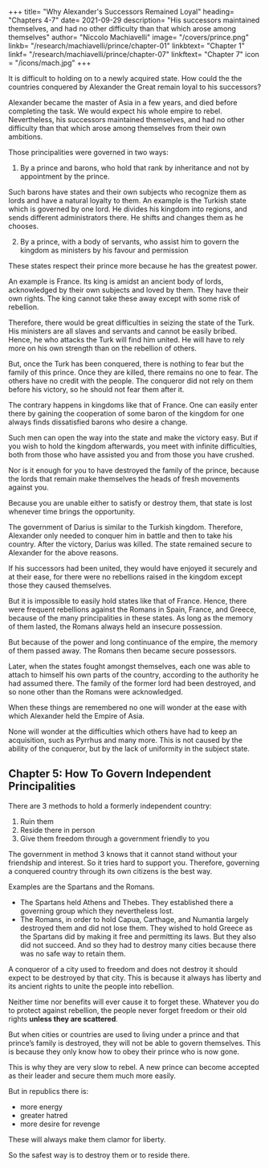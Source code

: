 +++
title= "Why Alexander's Successors Remained Loyal"
heading= "Chapters 4-7"
date= 2021-09-29
description= "His successors maintained themselves, and had no other difficulty than that which arose among themselves"
author= "Niccolo Machiavelli"
image= "/covers/prince.png"
linkb= "/research/machiavelli/prince/chapter-01"
linkbtext= "Chapter 1"
linkf= "/research/machiavelli/prince/chapter-07"
linkftext= "Chapter 7"
icon = "/icons/mach.jpg"
+++

<!-- ## Chapter 4= Why The Kingdom Of Darius, Conquered By Alexander, Did Not Rebel Against The Successors Of Alexander -->

It is difficult to holding on to a newly acquired state. How could the the countries conquered by Alexander the Great remain loyal to his successors? 

Alexander became the master of Asia in a few years, and died before completing the task. We would expect his whole empire to rebel. Nevertheless, his successors maintained themselves, and had no other difficulty than that which arose among themselves from their own ambitions.

Those principalities were governed in two ways:

1. By a prince and barons, who hold that rank by inheritance and not by appointment by the prince. 

Such barons have states and their own subjects who recognize them as lords and have a natural loyalty to them. An example is the Turkish state which is governed by one lord. He divides his kingdom into regions, and sends different administrators there. He shifts and changes them as he chooses.

2. By a prince, with a body of servants, who assist him to govern the kingdom as ministers by his favour and permission

These states respect their prince more because he has the greatest power. <!-- in all the country there is no one who is recognized as having greater power than him.  -->

<!-- If they show respect to another, they do it as to a minister and official to whom they do not bear any particular loyalty. -->

<!-- The examples of these two governments in our time are the Turk and the King of France. 
The entire country of the Turk , the others are his servants.  -->


An example is France. Its king is amidst an ancient body of lords, acknowledged by their own subjects and loved by them. They have their own rights. The king cannot take these away except with some risk of rebellion. 

Therefore, there would be great difficulties in seizing the state of the Turk. <!-- But once it is conquered, it is easy to keep it. -->  <!-- The causes of the difficulties in seizing the kingdom of the Turk are that the invader cannot be called in by the princes of the kingdom. Nor can he hope to be assisted in his designs by the rebellion of those whom the prince has around him.  --> His ministers are all slaves and servants and cannot be easily bribed. <!-- , and one can expect little advantage from them when they have been bribed, as they cannot carry the people with them. --> Hence, he who attacks the Turk <!-- must bear in mind that he --> will find him united. He will have to rely more on his own strength than on the rebellion of others. 

But, once the Turk has been conquered<!-- in the field in such a way that he cannot replace his armies -->, there is nothing to fear but the family of this prince.  Once they are killed, there remains no one to fear. The others have no credit with the people. The conqueror did not rely on them before his victory, so he should not fear them after it. 


The contrary happens in kingdoms like that of France. One can easily enter there by gaining the cooperation of some baron of the kingdom for one always finds dissatisfied barons who desire a change.

Such men can open the way into the state and make the victory easy. But if you wish to hold the kingdom afterwards, you meet with infinite difficulties, both from those who have assisted you and from those you have crushed. 

Nor is it enough for you to have destroyed the family of the prince, because the lords that remain make themselves the heads of fresh movements against you.

Because you are unable either to satisfy or destroy them, that state is lost whenever time brings the opportunity.

The government of Darius is similar to the Turkish kingdom. Therefore, Alexander only needed to conquer him in battle and then to take his country. After the victory, Darius was killed. The state remained secure to Alexander for the above reasons. 

If his successors had been united, they would have enjoyed it securely and at their ease, for there were no rebellions raised in the kingdom except those they caused themselves.

But it is impossible to easily hold states like that of France. Hence, there were frequent rebellions against the Romans in Spain, France, and Greece, because of the many principalities in these states. As long as the memory of them lasted, the Romans always held an insecure possession. 

But because of the power and long continuance of the empire, the memory of them passed away. The Romans then became secure possessors. 

Later, when the states fought amongst themselves, each one was able to attach to himself his own parts of the country, according to the authority he had assumed there. The family of the former lord had been destroyed, and so none other than the Romans were acknowledged.

When these things are remembered no one will wonder at the ease with which Alexander held the Empire of Asia. 

None will wonder at the difficulties which others have had to keep an acquisition, such as Pyrrhus and many more. This is not caused by the ability of the conqueror, but by the lack of uniformity in the subject state.


## Chapter 5: How To Govern Independent Principalities 

<!-- Which Lived Under Their Own Laws Before They Were Joined To Another Principality -->

<!-- Whenever those states which have been acquired have been accustomed to live under their own laws and in freedom,  -->

There are 3 methods to hold a formerly independent country: <!-- courses for those who wish to hold them. -->

1. Ruin them
2. Reside there in person
3. Give them freedom through a government friendly to you

<!-- , the third is to permit them to live under their own laws, drawing a regular payment from the state, and establishing within it a governing group which will keep it friendly to you. -->

The government in method 3 knows that it cannot stand without your friendship and interest. So it tries hard to support you. Therefore, governing a conquered country <!--  he who would keep a city accustomed to freedom will hold it more easily by the means of --> through its own citizens is the best way.

Examples are the Spartans and the Romans. 

- The Spartans held Athens and Thebes. They established there a governing group which they nevertheless lost. 
- The Romans, in order to hold Capua, Carthage, and Numantia largely destroyed them and did not lose them. They wished to hold Greece as the Spartans did by making it free and permitting its laws. But they also did not succeed. And so they had to  destroy many cities because there was no safe way to retain them. 


A conqueror of a city used to freedom and does not destroy it should expect to be destroyed by that city. This is because it always has liberty and its ancient rights to unite the people into rebellion. 

Neither time nor benefits will ever cause it to forget these. Whatever you do to protect against rebellion, the people never forget freedom or their old rights **unless they are scattered**.

But when cities or countries are used to living under a prince and that prince’s family is destroyed, they will not be able to govern themselves. This is because they only know how to obey their prince who is now gone. 

<!-- , being on the one hand accustomed to obey and on the other hand not having the old prince, cannot agree in making one from amongst themselves, and they do not know how to . -->

This is why they are very slow to rebel. A new prince can become accepted as their leader and secure them much more easily. 

But in republics there is:
- more energy
- greater hatred
- more desire for revenge

These will always make them clamor for liberty. <!-- never permit them to allow the memory of their former liberty to rest.  -->

So the safest way is to destroy them or to reside there.
